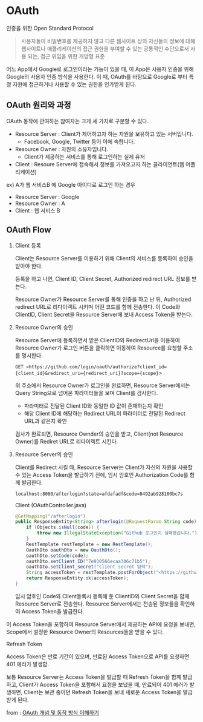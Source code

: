 # OAuth

인증을 위한 Open Standard Protocol

> 사용자들이 비밀번호를 제공하지 않고 다른 웹사이트 상의 자신들의 정보에 대해 웹사이트나 애플리케이션의 접근 권한을 부여할 수 있는 공통적인 수단으로서 사용 되는, 접근 위임을 위한 개방형 표준

어느 App에서 Google로 로그인이라는 기능이 있을 때, 이 App은 사용자 인증을 위해 Google의 사용자 인증 방식을 사용한다. 이 때,  OAuth를 바탕으로 Google로 부터 특정 자원에 접근하거나 사용할 수 있는 권한을 인가받게 된다.

## OAuth 원리와 과정

OAuth 동작에 관여하는 참여자는 크게 세 가지로 구분할 수 있다.

- Resource Server : Client가 제어하고자 하는 자원을 보유하고 있는 서버입니다.
  - Facebook, Google, Twitter 등이 이에 속합니다.
- Resource Owner : 자원의 소유자입니다.
  - Client가 제공하는 서비스를 통해 로그인하는 실제 유저
- Client : Resoure Server에 접속해서 정보를 가져오고자 하는 클라이언트(웹 어플리케이션)

ex) A가 웹 서비스B 에 Google 아이디로 로그인 하는 경우

- Resource Server : Google
- Resource Owner : A
- Client : 웹 서비스 B

## OAuth Flow

1. Client 등록

   Client는 Resource Server를 이용하기 위해 Client의 서비스를 등록하여 승인을 받아야 한다.

   등록을 하고 나면, Client ID, Client Secret, Authorized redirect URL 정보를 받는다.

   Resource Owner가 Resource Server를 통해 인증을 하고 난 뒤, Authorized redirect URL로 리다이렉트 시키며 어떤 코드를 함께 전송한다. 이 Code와 ClientID, Client Secret을 Resource Server에 보내 Access Token을 받는다.

2. Resource Owner의 승인

   Resource Server에 등록하면서 받은 ClientID와 RedirectUrl을 이용하여 Resource Owner가 로그인 버튼을 클릭하면 이동하여 Resource를 요청할 주소를 명시한다.

   `GET <https://github.com/login/oauth/authorize?client_id={client_id}&redirect_uri={redirect_uri}?scope={scope}`>

   위 주소에서 Resource Owner가 로그인을 완료하면, Resource Server에서는 Query String으로 넘어온 파라미터들을 보며 Client를 검사한다.

   - 파라미터로 전달된 Client ID와 동일한 ID 값이 존재하는지 확인
   - 해당 Client ID에 해당하는 Redirect URL이 파라미터로 전달된 Redirect URL과 같은지 확인

   검사가 완료되면, Resource Ownder의 승인을 받고, Client(not Resource Owner)를 Rediret URL로 리다이렉트 시킨다.

3. Resource Server의 승인

   Client를 Redirect 시킬 때, Resource Server는 Client가 자신의 자원을 사용할 수 있는 Access Token을 발급하기 전에, 임시 암호인 Authorization Code를 함께 발급한다.

   `localhost:8080/afterlogin?state=afdafadf&code=8492ab928100bc7s`

   Client (OAuthController.java)

   ```java
   @GetMapping("/afterlogin")
   public ResponseEntity<String> afterlogin(@RequestParam String code) {
       if (Objects.isNull(code)) {
           throw new IllegalStateException("Github 로그인이 실패했습니다.");
       }
       RestTemplate restTemplate = new RestTemplate();
       OauthDto oauthDto = new OauthDto();
       oauthDto.setCode(code);
       oauthDto.setClient_ID("7e930566ecaa306c71b5");
       oauthDto.setClient_secret("client secret 입력");
       String accessToken = restTemplate.postForObject("<https://github.com/login/oauth/access_token>", oauthDto, String.class);
       return ResponseEntity.ok(accessToken);
   }
   ```

   임시 암호인 Code와 Client등록시 등록해 둔 ClientID와 Client Secret을 함께 Resource Server로 전송한다. Resource Server에서는 전송된 정보들을 확인하여 Access Token을 발급한다.

이 Access Token을 포함하여 Resource Server에서 제공하는 API에 요청을 보내면, Scope에서 설정한 Resource Owner의 Resources들을 받을 수 있다.

Refresh Token

Access Token은 만료 기간이 있으며, 만료된 Access Token으로 API를 요청하면 401 에러가 발생함.

보통 Resource Server는 Access Token을 발급할 때 Refresh Token을 함께 발급하고, Client가 Access Token을 포함해서 요청을 보냈을 때, 만료되어 401 에러가 발생하면, Client는 보관 중이던 Refresh Token을 보내 새로운 Access Token을 발급받게 된다.

from : [OAuth 개념 및 동작 방식 이해하기](https://tecoble.techcourse.co.kr/post/2021-07-10-understanding-oauth/)